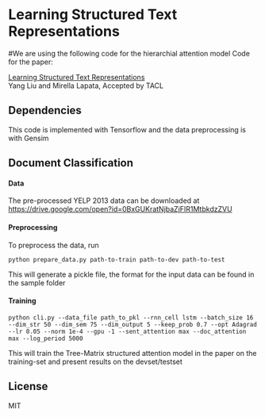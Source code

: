 # Learning Structured Text Representations

#We are using the following code for the hierarchial attention model
Code for the paper:

[Learning Structured Text Representations](https://arxiv.org/abs/1705.09207)  
Yang Liu and Mirella Lapata,
Accepted by TACL

## Dependencies
This code is implemented with Tensorflow and the data preprocessing is with Gensim

## Document Classification

#### Data
The pre-processed YELP 2013 data can be downloaded at https://drive.google.com/open?id=0BxGUKratNjbaZjFIR1MtbkdzZVU

#### Preprocessing
To preprocess the data, run
```
python prepare_data.py path-to-train path-to-dev path-to-test
```
This will generate a pickle file, the format for the input data can be found in the sample folder


#### Training
```
python cli.py --data_file path_to_pkl --rnn_cell lstm --batch_size 16 --dim_str 50 --dim_sem 75 --dim_output 5 --keep_prob 0.7 --opt Adagrad
--lr 0.05 --norm 1e-4 --gpu -1 --sent_attention max --doc_attention max --log_period 5000
```
This will train the Tree-Matrix structured attention model in the paper on the training-set and present results on the devset/testset




## License
MIT
